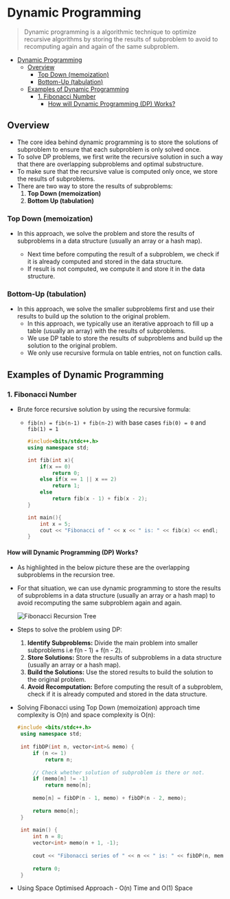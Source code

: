 # Dynamic Programming

> Dynamic programming is a algorithmic technique to optimize recursive algorithms by storing the results of subproblem to avoid to recomputing again and again of the same subproblem.

- [Dynamic Programming](#dynamic-programming)
  - [Overview](#overview)
    - [Top Down (memoization)](#top-down-memoization)
    - [Bottom-Up (tabulation)](#bottom-up-tabulation)
  - [Examples of Dynamic Programming](#examples-of-dynamic-programming)
    - [1. Fibonacci Number](#1-fibonacci-number)
      - [How will Dynamic Programming (DP) Works?](#how-will-dynamic-programming-dp-works)

## Overview

- The core idea behind dynamic programming is to store the solutions of subproblem to ensure that each subproblem is only solved once.
- To solve DP problems, we first write the recursive solution in such a way that there are overlapping subproblems and optimal substructure.
- To make sure that the recursive value is computed only once, we store the results of subproblems.
- There are two way to store the results of subproblems:
    1. **Top Down (memoization)**
    2. **Bottom Up (tabulation)**

### Top Down (memoization)

- In this approach, we solve the problem and store the results of subproblems in a data structure (usually an array or a hash map).

  - Next time before computing the result of a subproblem, we check if it is already computed and stored in the data structure.
  - If result is not computed, we compute it and store it in the data structure.

### Bottom-Up (tabulation)

- In this approach, we solve the smaller subproblems first and use their results to build up the solution to the original problem.
  - In this approach, we typically use an iterative approach to fill up a table (usually an array) with the results of subproblems.
  - We use DP table to store the results of subproblems and build up the solution to the original problem.
  - We only use recursive formula on table entries, not on function calls.

## Examples of Dynamic Programming

### 1. Fibonacci Number

- Brute force recursive solution by using the recursive formula:
  - `fib(n) = fib(n-1) + fib(n-2)` with base cases `fib(0) = 0` and `fib(1) = 1`

    ```cpp
    #include<bits/stdc++.h>
    using namespace std;
    
    int fib(int x){
        if(x == 0) 
            return 0;
        else if(x == 1 || x == 2) 
            return 1;
        else 
            return fib(x - 1) + fib(x - 2);
    }
    
    int main(){
        int x = 5;
        cout << "Fibonacci of " << x << " is: " << fib(x) << endl;
    }
    ```

#### How will Dynamic Programming (DP) Works?

- As highlighted in the below picture these are the overlapping subproblems in the recursion tree.
- For that situation, we can use dynamic programming to store the results of subproblems in a data structure (usually an array or a hash map) to avoid recomputing the same subproblem again and again.

    ![Fibonacci Recursion Tree](https://media.geeksforgeeks.org/wp-content/uploads/20241223141819419563/1.webp)

- Steps to solve the problem using DP:
    1. **Identify Subproblems:** Divide the main problem into smaller subproblems i.e f(n - 1) + f(n - 2).
    2. **Store Solutions:** Store the results of subproblems in a data structure (usually an array or a hash map).
    3. **Build the Solutions:** Use the stored results to build the solution to the original problem.
    4. **Avoid Recomputation:** Before computing the result of a subproblem, check if it is already computed and stored in the data structure.

- Solving Fibonacci using Top Down (memoization) approach time complexity is O(n) and space complexity is O(n):

   ```cpp
   #include <bits/stdc++.h>
    using namespace std;
    
    int fibDP(int n, vector<int>& memo) {
        if (n <= 1)
            return n;
    
        // Check whether solution of subproblem is there or not.
        if (memo[n] != -1)
            return memo[n];
    
        memo[n] = fibDP(n - 1, memo) + fibDP(n - 2, memo);
    
        return memo[n];
    }
    
    int main() {
        int n = 8;
        vector<int> memo(n + 1, -1);
    
        cout << "Fibonacci series of " << n << " is: " << fibDP(n, memo);
    
        return 0;
    }
   ```

- Using Space Optimised Approach - O(n) Time and O(1) Space

